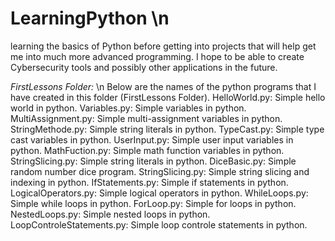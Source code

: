 # LearningPython \n

learning the basics of Python before getting into projects that will help 
get me into much more advanced programming. I hope to be able to create
Cybersecurity tools and possibly other applications in the future. 

*FirstLessons Folder:* \n
Below are the names of the python programs that I have created in this folder (FirstLessons Folder).
    HelloWorld.py: Simple hello world in python.
    Variables.py: Simple variables in python.
    MultiAssignment.py: Simple multi-assignment variables in python.
    StringMethode.py: Simple string literals in python.
    TypeCast.py: Simple type cast variables in python.
    UserInput.py: Simple user input variables in python.
    MathFuction.py: Simple math function variables in python.
    StringSlicing.py: Simple string literals in python.
    DiceBasic.py: Simple random number dice program.
    StringSlicing.py: Simple string slicing and indexing in python.
    IfStatements.py: Simple if statements in python.
    LogicalOperators.py: Simple logical operators in python.
    WhileLoops.py: Simple while loops in python.
    ForLoop.py: Simple for loops in python.
    NestedLoops.py: Simple nested loops in python.
    LoopControleStatements.py: Simple loop controle statements in python.
    
